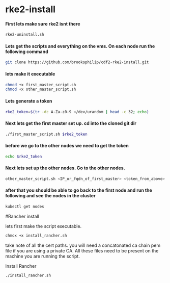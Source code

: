 # rke2-install

#### First lets make sure rke2 isnt there 
```bash
rke2-uninstall.sh
```

#### Lets get the scripts and everything on the vms. On each node run the following command 
```bash
git clone https://github.com/brooksphilip/cdf2-rke2-install.git
```

#### lets make it executable 
```bash 
chmod +x first_master_script.sh
chmod +x other_master_script.sh
```

#### Lets generate a token 
```bash 
rke2_token=$(tr -dc A-Za-z0-9 </dev/urandom | head -c 32; echo)
```

#### Next lets get the first master set up. cd into the cloned git dir
```bash
./first_master_script.sh $rke2_token
```

#### before we go to the other nodes we need to get the token
```bash 
echo $rke2_token
```

#### Next lets set up the other nodes. Go to the other nodes. 
```bash 
other_master_script.sh <IP_or_fqdn_of_first_master> <token_from_above>
```

#### after that you should be able to go back to the first node and run the following and see the nodes in the cluster
```bash
kubectl get nodes
```

#Rancher install 

lets first make the script executable. 
```bash 
chmox +x install_rancher.sh
```

take note of all the cert paths. you will need a concatonated ca chain pem file if you are using a private CA. All these files need to be present on the machine you are running the script. 

Install Rancher 

```bash
./install_rancher.sh
```